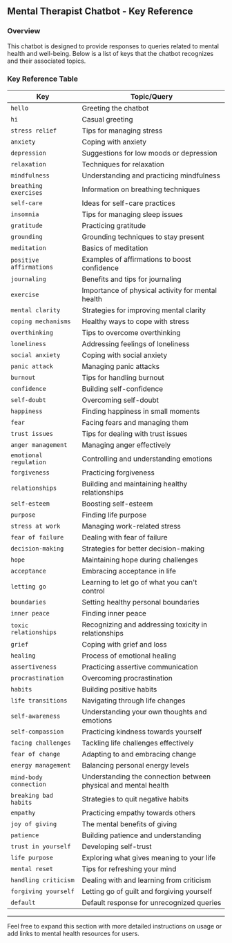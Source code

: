 ## Mental Therapist Chatbot - Key Reference

### Overview
This chatbot is designed to provide responses to queries related to mental health and well-being. Below is a list of keys that the chatbot recognizes and their associated topics.

### Key Reference Table

| **Key**                  | **Topic/Query**                                                                 |
|--------------------------|---------------------------------------------------------------------------------|
| `hello`                  | Greeting the chatbot                                                           |
| `hi`                     | Casual greeting                                                               |
| `stress relief`          | Tips for managing stress                                                      |
| `anxiety`                | Coping with anxiety                                                           |
| `depression`             | Suggestions for low moods or depression                                       |
| `relaxation`             | Techniques for relaxation                                                     |
| `mindfulness`            | Understanding and practicing mindfulness                                      |
| `breathing exercises`    | Information on breathing techniques                                           |
| `self-care`              | Ideas for self-care practices                                                 |
| `insomnia`               | Tips for managing sleep issues                                                |
| `gratitude`              | Practicing gratitude                                                          |
| `grounding`              | Grounding techniques to stay present                                          |
| `meditation`             | Basics of meditation                                                          |
| `positive affirmations`  | Examples of affirmations to boost confidence                                  |
| `journaling`             | Benefits and tips for journaling                                              |
| `exercise`               | Importance of physical activity for mental health                             |
| `mental clarity`         | Strategies for improving mental clarity                                       |
| `coping mechanisms`      | Healthy ways to cope with stress                                              |
| `overthinking`           | Tips to overcome overthinking                                                 |
| `loneliness`             | Addressing feelings of loneliness                                             |
| `social anxiety`         | Coping with social anxiety                                                    |
| `panic attack`           | Managing panic attacks                                                        |
| `burnout`                | Tips for handling burnout                                                     |
| `confidence`             | Building self-confidence                                                      |
| `self-doubt`             | Overcoming self-doubt                                                         |
| `happiness`              | Finding happiness in small moments                                            |
| `fear`                   | Facing fears and managing them                                                |
| `trust issues`           | Tips for dealing with trust issues                                            |
| `anger management`       | Managing anger effectively                                                    |
| `emotional regulation`   | Controlling and understanding emotions                                        |
| `forgiveness`            | Practicing forgiveness                                                        |
| `relationships`          | Building and maintaining healthy relationships                                |
| `self-esteem`            | Boosting self-esteem                                                          |
| `purpose`                | Finding life purpose                                                          |
| `stress at work`         | Managing work-related stress                                                  |
| `fear of failure`        | Dealing with fear of failure                                                  |
| `decision-making`        | Strategies for better decision-making                                         |
| `hope`                   | Maintaining hope during challenges                                            |
| `acceptance`             | Embracing acceptance in life                                                  |
| `letting go`             | Learning to let go of what you can't control                                  |
| `boundaries`             | Setting healthy personal boundaries                                           |
| `inner peace`            | Finding inner peace                                                           |
| `toxic relationships`    | Recognizing and addressing toxicity in relationships                          |
| `grief`                  | Coping with grief and loss                                                    |
| `healing`                | Process of emotional healing                                                  |
| `assertiveness`          | Practicing assertive communication                                            |
| `procrastination`        | Overcoming procrastination                                                    |
| `habits`                 | Building positive habits                                                      |
| `life transitions`       | Navigating through life changes                                               |
| `self-awareness`         | Understanding your own thoughts and emotions                                  |
| `self-compassion`        | Practicing kindness towards yourself                                          |
| `facing challenges`      | Tackling life challenges effectively                                          |
| `fear of change`         | Adapting to and embracing change                                              |
| `energy management`      | Balancing personal energy levels                                              |
| `mind-body connection`   | Understanding the connection between physical and mental health               |
| `breaking bad habits`    | Strategies to quit negative habits                                            |
| `empathy`                | Practicing empathy towards others                                             |
| `joy of giving`          | The mental benefits of giving                                                 |
| `patience`               | Building patience and understanding                                           |
| `trust in yourself`      | Developing self-trust                                                         |
| `life purpose`           | Exploring what gives meaning to your life                                     |
| `mental reset`           | Tips for refreshing your mind                                                 |
| `handling criticism`     | Dealing with and learning from criticism                                      |
| `forgiving yourself`     | Letting go of guilt and forgiving yourself                                    |
| `default`                | Default response for unrecognized queries                                     |

---

Feel free to expand this section with more detailed instructions on usage or add links to mental health resources for users.
